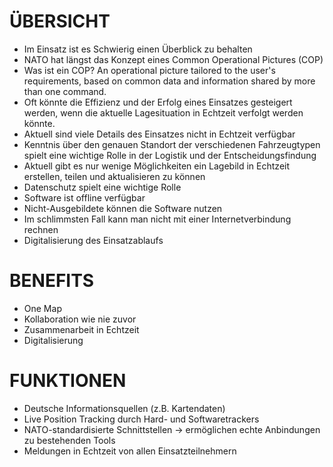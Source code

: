 # ÜBERSICHT

- Im Einsatz ist es Schwierig einen Überblick zu behalten
- NATO hat längst das Konzept eines Common Operational Pictures (COP)
- Was ist ein COP? An operational picture tailored to the user's requirements, based on common data and information shared by more than one command.
- Oft könnte die Effizienz und der Erfolg eines Einsatzes gesteigert werden, wenn die aktuelle Lagesituation in Echtzeit verfolgt werden könnte.
- Aktuell sind viele Details des Einsatzes nicht in Echtzeit verfügbar
- Kenntnis über den genauen Standort der verschiedenen Fahrzeugtypen spielt eine wichtige Rolle in der Logistik und der Entscheidungsfindung
- Aktuell gibt es nur wenige Möglichkeiten ein Lagebild in Echtzeit erstellen, teilen und aktualisieren zu können
- Datenschutz spielt eine wichtige Rolle
- Software ist offline verfügbar
- Nicht-Ausgebildete können die Software nutzen
- Im schlimmsten Fall kann man nicht mit einer Internetverbindung rechnen
- Digitalisierung des Einsatzablaufs

# BENEFITS

- One Map
- Kollaboration wie nie zuvor
- Zusammenarbeit in Echtzeit
- Digitalisierung

# FUNKTIONEN

- Deutsche Informationsquellen (z.B. Kartendaten)
- Live Position Tracking durch Hard- und Softwaretrackers
- NATO-standardisierte Schnittstellen -> ermöglichen echte Anbindungen zu bestehenden Tools
- Meldungen in Echtzeit von allen Einsatzteilnehmern
